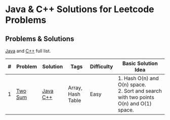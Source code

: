 # Java & C++ Solutions for Leetcode Problems

## Problems & Solutions

[Java](https://github.com/umsh1ume/leetcode/tree/master/java) and [C++](https://github.com/umsh1ume/leetcode/tree/master/cpp) full list.

| # | Problem | Solution | Tags | Difficulty | Basic Solution Idea |
|---| --------- | -------- | ------ | ---------- | --------------------- |
| 1 | [Two Sum](https://leetcode.com/problems/two-sum/) | [Java](https://github.com/umsh1ume/letsleet/blob/master/java/001_Two_Sum.java) [C++](https://github.com/umsh1ume/letsleet/blob/master/java/001_Two_Sum.cpp) | Array, <br> Hash Table | Easy |  1. Hash O(n) and O(n) space.<br>2. Sort and search with two points O(n) and O(1) space. |
